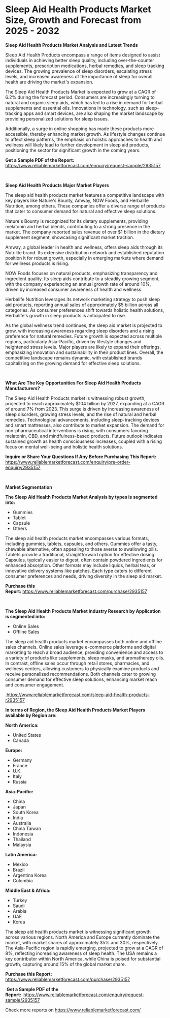 <p><h1>Sleep Aid Health Products Market Size, Growth and Forecast from 2025 - 2032</h1></p><p><strong>Sleep Aid Health Products Market Analysis and Latest Trends</strong></p>
<p><p>Sleep Aid Health Products encompass a range of items designed to assist individuals in achieving better sleep quality, including over-the-counter supplements, prescription medications, herbal remedies, and sleep tracking devices. The growing prevalence of sleep disorders, escalating stress levels, and increased awareness of the importance of sleep for overall health are driving the market's expansion.</p><p>The Sleep Aid Health Products Market is expected to grow at a CAGR of 6.2% during the forecast period. Consumers are increasingly turning to natural and organic sleep aids, which has led to a rise in demand for herbal supplements and essential oils. Innovations in technology, such as sleep-tracking apps and smart devices, are also shaping the market landscape by providing personalized solutions for sleep issues.</p><p>Additionally, a surge in online shopping has made these products more accessible, thereby enhancing market growth. As lifestyle changes continue to affect sleep patterns, the emphasis on holistic approaches to health and wellness will likely lead to further development in sleep aid products, positioning the sector for significant growth in the coming years.</p></p>
<p><strong>Get a Sample PDF of the Report:&nbsp;</strong> <a href="https://www.reliablemarketforecast.com/enquiry/request-sample/2935157?utm_campaign=2325&utm_medium=2&utm_source=Github&utm_content=ia&utm_term=14032025&utm_id=sleep-aid-health-products">https://www.reliablemarketforecast.com/enquiry/request-sample/2935157</a></p>
<p>&nbsp;</p>
<p><strong>Sleep Aid Health Products Major Market Players</strong></p>
<p><p>The sleep aid health products market features a competitive landscape with key players like Nature's Bounty, Amway, NOW Foods, and Herbalife Nutrition, among others. These companies offer a diverse range of products that cater to consumer demand for natural and effective sleep solutions.</p><p>Nature's Bounty is recognized for its dietary supplements, providing melatonin and herbal blends, contributing to a strong presence in the market. The company reported sales revenue of over $1 billion in the dietary supplement segment, showcasing significant market traction.</p><p>Amway, a global leader in health and wellness, offers sleep aids through its Nutrilite brand. Its extensive distribution network and established reputation position it for robust growth, especially in emerging markets where demand for wellness products is rising.</p><p>NOW Foods focuses on natural products, emphasizing transparency and ingredient quality. Its sleep aids contribute to a steadily growing segment, with the company experiencing an annual growth rate of around 10%, driven by increased consumer awareness of health and wellness.</p><p>Herbalife Nutrition leverages its network marketing strategy to push sleep aid products, reporting annual sales of approximately $5 billion across all categories. As consumer preferences shift towards holistic health solutions, Herbalife's growth in sleep products is anticipated to rise.</p><p>As the global wellness trend continues, the sleep aid market is projected to grow, with increasing awareness regarding sleep disorders and a rising preference for natural remedies. Future growth is expected across multiple regions, particularly Asia-Pacific, driven by lifestyle changes and heightened stress levels. Major players are likely to expand their offerings, emphasizing innovation and sustainability in their product lines. Overall, the competitive landscape remains dynamic, with established brands capitalizing on the growing demand for effective sleep solutions.</p></p>
<p>&nbsp;</p>
<p><strong>What Are The Key Opportunities For Sleep Aid Health Products Manufacturers?</strong></p>
<p><p>The Sleep Aid Health Products market is witnessing robust growth, projected to reach approximately $104 billion by 2027, expanding at a CAGR of around 7% from 2023. This surge is driven by increasing awareness of sleep disorders, growing stress levels, and the rise of natural and herbal remedies. Technological advancements, including sleep-tracking devices and smart mattresses, also contribute to market expansion. The demand for non-pharmaceutical interventions is rising, with consumers favoring melatonin, CBD, and mindfulness-based products. Future outlook indicates sustained growth as health consciousness increases, coupled with a rising focus on mental well-being and holistic health solutions.</p></p>
<p><strong>Inquire or Share Your Questions If Any Before Purchasing This Report:</strong> <a href="https://www.reliablemarketforecast.com/enquiry/pre-order-enquiry/2935157?utm_campaign=2325&utm_medium=2&utm_source=Github&utm_content=ia&utm_term=14032025&utm_id=sleep-aid-health-products">https://www.reliablemarketforecast.com/enquiry/pre-order-enquiry/2935157</a></p>
<p>&nbsp;</p>
<p><strong>Market Segmentation</strong></p>
<p><strong>The Sleep Aid Health Products Market Analysis by types is segmented into:</strong></p>
<p><ul><li>Gummies</li><li>Tablet</li><li>Capsule</li><li>Others</li></ul></p>
<p><p>The sleep aid health products market encompasses various formats, including gummies, tablets, capsules, and others. Gummies offer a tasty, chewable alternative, often appealing to those averse to swallowing pills. Tablets provide a traditional, straightforward option for effective dosing. Capsules, typically easier to digest, often contain powdered ingredients for enhanced absorption. Other formats may include liquids, herbal teas, or innovative delivery systems like patches. Each type caters to different consumer preferences and needs, driving diversity in the sleep aid market.</p></p>
<p><strong>Purchase this Report:&nbsp;</strong><a href="https://www.reliablemarketforecast.com/purchase/2935157?utm_campaign=2325&utm_medium=2&utm_source=Github&utm_content=ia&utm_term=14032025&utm_id=sleep-aid-health-products">https://www.reliablemarketforecast.com/purchase/2935157</a></p>
<p>&nbsp;</p>
<p><strong>The Sleep Aid Health Products Market Industry Research by Application is segmented into:</strong></p>
<p><ul><li>Online Sales</li><li>Offline Sales</li></ul></p>
<p><p>The sleep aid health products market encompasses both online and offline sales channels. Online sales leverage e-commerce platforms and digital marketing to reach a broad audience, providing convenience and access to a variety of products like supplements, sleep masks, and aromatherapy oils. In contrast, offline sales occur through retail stores, pharmacies, and wellness centers, allowing customers to physically examine products and receive personalized recommendations. Both channels cater to growing consumer demand for effective sleep solutions, enhancing market reach and consumer engagement.</p></p>
<p><a href="https://www.reliablemarketforecast.com/sleep-aid-health-products-r2935157?utm_campaign=2325&utm_medium=2&utm_source=Github&utm_content=ia&utm_term=14032025&utm_id=sleep-aid-health-products">&nbsp;https://www.reliablemarketforecast.com/sleep-aid-health-products-r2935157</a></p>
<p><strong>In terms of Region, the Sleep Aid Health Products Market Players available by Region are:</strong></p>
<p>
    <p> <strong> North America: </strong>
        <ul>
            <li>United States</li>
            <li>Canada</li>
        </ul>
        </p> 
    <p> <strong> Europe: </strong>
        <ul>
            <li>Germany</li>
            <li>France</li>
            <li>U.K.</li>
            <li>Italy</li>
            <li>Russia</li>
        </ul>
        </p> 
    <p> <strong> Asia-Pacific: </strong>
        <ul>
            <li>China</li>
            <li>Japan</li>
            <li>South Korea</li>
            <li>India</li>
            <li>Australia</li>
            <li>China Taiwan</li>
            <li>Indonesia</li>
            <li>Thailand</li>
            <li>Malaysia</li>
        </ul>
        </p> 
    <p> <strong> Latin America: </strong>
        <ul>
            <li>Mexico</li>
            <li>Brazil</li>
            <li>Argentina Korea</li>
            <li>Colombia</li>
        </ul>
        </p> 
    <p> <strong> Middle East & Africa: </strong>
        <ul>
            <li>Turkey</li>
            <li>Saudi</li>
            <li>Arabia</li>
            <li>UAE</li>
            <li>Korea</li>
        </ul>
    </p>
    </p>
<p><p>The sleep aid health products market is witnessing significant growth across various regions. North America and Europe currently dominate the market, with market shares of approximately 35% and 30%, respectively. The Asia-Pacific region is rapidly emerging, projected to grow at a CAGR of 8%, reflecting increasing awareness of sleep health. The USA remains a key contributor within North America, while China is poised for substantial growth, capturing around 15% of the global market share.</p></p>
<p><strong>Purchase this Report: </strong><a href="https://www.reliablemarketforecast.com/purchase/2935157?utm_campaign=2325&utm_medium=2&utm_source=Github&utm_content=ia&utm_term=14032025&utm_id=sleep-aid-health-products">https://www.reliablemarketforecast.com/purchase/2935157</a></p>
<p>&nbsp;<strong>Get a Sample PDF of the Report:&nbsp;&nbsp;</strong><a href="https://www.reliablemarketforecast.com/enquiry/request-sample/2935157?utm_campaign=2325&utm_medium=2&utm_source=Github&utm_content=ia&utm_term=14032025&utm_id=sleep-aid-health-products">https://www.reliablemarketforecast.com/enquiry/request-sample/2935157</a></p>
<p><strong></strong></p>
<p>Check more reports on <a href="https://www.reliablemarketforecast.com/?utm_campaign=2325&utm_medium=2&utm_source=Github&utm_content=ia&utm_term=14032025&utm_id=sleep-aid-health-products">https://www.reliablemarketforecast.com/</a></p>